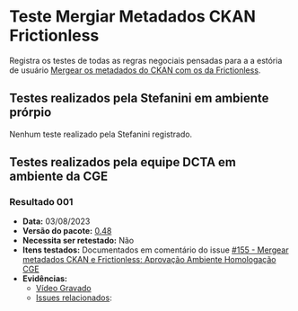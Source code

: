 # Teste Mergiar Metadados CKAN Frictionless

Registra os testes de todas as regras negociais pensadas para a a estória de usuário [Mergear os metadados do CKAN com os da Frictionless](../../../estorias_de_usuarios/sprint_05/10_mergear_os_metadados_do_CKAN_com_os_da_frictionless).

## Testes realizados pela Stefanini em ambiente prórpio

Nenhum teste realizado pela Stefanini registrado.

## Testes realizados pela equipe DCTA em ambiente da CGE 

### Resultado 001
- **Data:** 03/08/2023
- **Versão do pacote:** [0.48](https://pypi.org/project/ckanext-datapackage-creator/0.0.48/)
- **Necessita ser retestado:** Não
- **Itens testados:** Documentados em comentário do issue [#155 - Mergear metadados CKAN e Frictionless: Aprovação Ambiente Homologação CGE](https://github.com/transparencia-mg/work-stefanini/issues/161)
- **Evidências:**    
    - [Vídeo Gravado](https://youtu.be/3mIFv4cnQHs)
    - [Issues relacionados](https://github.com/transparencia-mg/work-stefanini/issues/161#issuecomment-1460802670):
